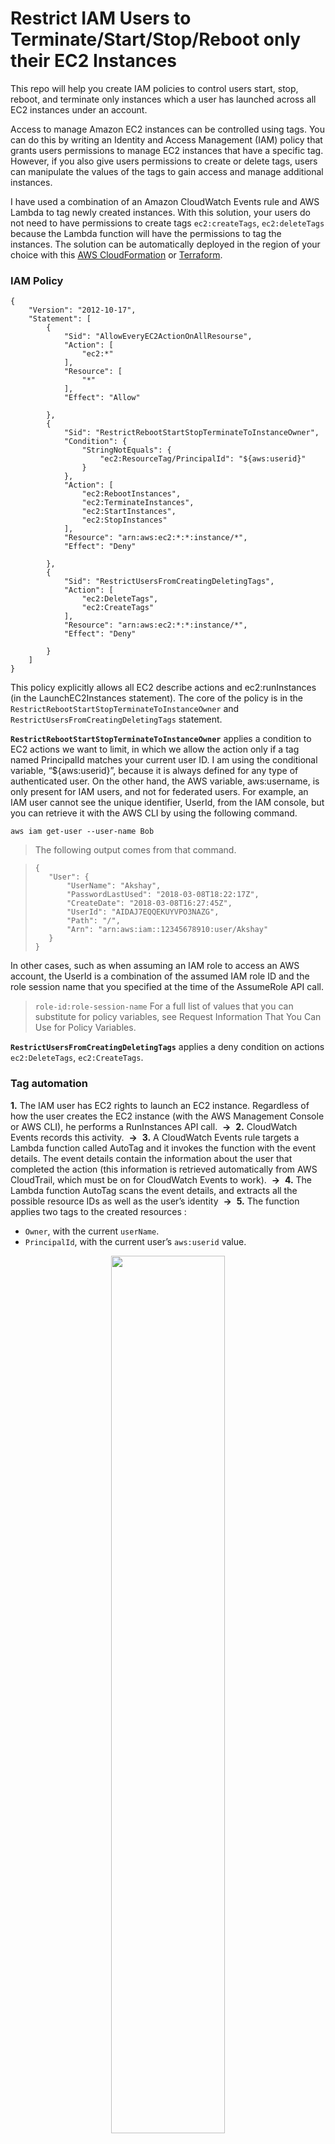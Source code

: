 # Restrict IAM Users to Terminate/Start/Stop/Reboot only their EC2 Instances
This repo will help you create IAM policies to control users start, stop, reboot, and terminate only instances which a user has launched across all EC2 instances under an account.

Access to manage Amazon EC2 instances can be controlled using tags. You can do this by writing an Identity and Access Management (IAM) policy that grants users permissions to manage EC2 instances that have a specific tag. However, if you also give users permissions to create or delete tags, users can manipulate the values of the tags to gain access and manage additional instances.

I have used a combination of an Amazon CloudWatch Events rule and AWS Lambda to tag newly created instances. With this solution, your users do not need to have permissions to create tags ```ec2:createTags```, ```ec2:deleteTags``` because the Lambda function will have the permissions to tag the instances. The solution can be automatically deployed in the region of your choice with this [AWS CloudFormation][main_scr] or [Terraform][main_scr_2].

### IAM Policy
```
{
    "Version": "2012-10-17",
    "Statement": [
        {
            "Sid": "AllowEveryEC2ActionOnAllResourse",
            "Action": [
                "ec2:*"
            ],
            "Resource": [
                "*"
            ],
            "Effect": "Allow"
            
        },
        {
            "Sid": "RestrictRebootStartStopTerminateToInstanceOwner",
            "Condition": {
                "StringNotEquals": {
                    "ec2:ResourceTag/PrincipalId": "${aws:userid}"
                }
            },
            "Action": [
                "ec2:RebootInstances",
                "ec2:TerminateInstances",
                "ec2:StartInstances",
                "ec2:StopInstances"
            ],
            "Resource": "arn:aws:ec2:*:*:instance/*",
            "Effect": "Deny"
            
        },
        {
            "Sid": "RestrictUsersFromCreatingDeletingTags",
            "Action": [
                "ec2:DeleteTags",
                "ec2:CreateTags"
            ],
            "Resource": "arn:aws:ec2:*:*:instance/*",
            "Effect": "Deny"
            
        }
    ]
}
```

This policy explicitly allows all EC2 describe actions and ec2:runInstances (in the LaunchEC2Instances statement). The core of the policy is in the ```RestrictRebootStartStopTerminateToInstanceOwner``` and  ```RestrictUsersFromCreatingDeletingTags``` statement. 

**```RestrictRebootStartStopTerminateToInstanceOwner```** applies a condition to EC2 actions we want to limit, in which we allow the action only if a tag named PrincipalId matches your current user ID. I am using the conditional variable, “${aws:userid}”, because it is always defined for any type of authenticated user. On the other hand, the AWS variable, aws:username, is only present for IAM users, and not for federated users.
For example, an IAM user cannot see the unique identifier, UserId, from the IAM console, but you can retrieve it with the AWS CLI by using the following command.

```aws iam get-user --user-name Bob```

>The following output comes from that command.

>```
>{
>    "User": {
>        "UserName": "Akshay",
>        "PasswordLastUsed": "2018-03-08T18:22:17Z",
>        "CreateDate": "2018-03-08T16:27:45Z",
>        "UserId": "AIDAJ7EQQEKUYVPO3NAZG",
>        "Path": "/",
>        "Arn": "arn:aws:iam::12345678910:user/Akshay"
>    }
>}
>```

In other cases, such as when assuming an IAM role to access an AWS account, the UserId is a combination of the assumed IAM role ID and the role session name that you specified at the time of the AssumeRole API call.

> ```role-id:role-session-name```
For a full list of values that you can substitute for policy variables, see Request Information That You Can Use for Policy Variables.

**```RestrictUsersFromCreatingDeletingTags```** applies a deny condition on actions ```ec2:DeleteTags```, ```ec2:CreateTags```.

### Tag automation
**1.** The IAM user has EC2 rights to launch an EC2 instance. Regardless of how the user creates the EC2 instance (with the AWS Management Console or AWS CLI), he performs a RunInstances API call.     **->**     **2.** CloudWatch Events records this activity.     **->**     **3.** A CloudWatch Events rule targets a Lambda function called AutoTag and it invokes the function with the event details. The event details contain the information about the user that completed the action (this information is retrieved automatically from AWS CloudTrail, which must be on for CloudWatch Events to work).     **->**     **4.** The Lambda function AutoTag scans the event details, and extracts all the possible resource IDs as well as the user’s identity     **->**     **5.** The function applies two tags to the created resources :

- ```Owner```, with the current ```userName```.
- ```PrincipalId```, with the current user’s ```aws:userid``` value.


<p align="center">
  <img width="60%" src="https://github.com/AkshaySiwal/Restrict_iam_users_to_terminate_only_their_ec2_instances/blob/master/images/AutoTag_steps.png">
</p>

### CloudFormation automation
This [CloudFormation template][main_scr] creates a Lambda function, and CloudWatch Events trigger that function in the region you choose. Lambda permissions to describe and tag EC2 resources are obtained from an IAM role the template creates along with the function. The template also creates an IAM group into which you can place your user to enforce the behavior described in this blog post. The template also creates a customer managed policy so that you can easily apply it to other IAM entities, such as IAM roles or other existing IAM groups.

### Terraform automation
This [Terraform][main_scr_2] does the same thing as of CloudFormation automation.


>**Note** : Currently, CloudWatch Events is available in [six regions][cloudwatch], and Lambda is available in [five regions][lambda]. Keep in mind that you can only use this post’s solution in regions where both CloudWatch Events and Lambda are available. As these services grow, you will be able to launch the same template in other regions as well.



<p align="center">
  <img width="60%" src="https://github.com/AkshaySiwal/Restrict_iam_users_to_terminate_only_their_ec2_instances/blob/master/images/Akshay_Cloud_Formation_v01-designer.png">
</p>

### Test IAM Policy
After creating a stack with this [CloudFormation template][main_scr] a new IAM Group **```IAM_Group_To_Manage_EC2_Instances_v01```**  will get created with required policies, make users part of this group and create an EC2 instance with one such user to test it.

Now go to EC2 Dashboard and click on show/hide column icon.
<p align="center">
  <img width="60%" src="https://github.com/AkshaySiwal/Restrict_iam_users_to_terminate_only_their_ec2_instances/blob/master/images/add_more_headers.png">
</p>

After clicking on show/hide column icon you will see two new tags **```Owner```** and **```PrincipalId```**, check both of these tags.
<p align="center">
  <img width="60%" src="https://github.com/AkshaySiwal/Restrict_iam_users_to_terminate_only_their_ec2_instances/blob/master/images/see_new_headers.png">
</p>

<p align="center">
  <img width="60%" src="https://github.com/AkshaySiwal/Restrict_iam_users_to_terminate_only_their_ec2_instances/blob/master/images/after_check_new_headers.png">
</p>

Now you will get to see ```Owner``` and ```PrincipalId``` columns with there respective values under EC2 Dashboard.
<p align="center">
  <img width="60%" src="https://github.com/AkshaySiwal/Restrict_iam_users_to_terminate_only_their_ec2_instances/blob/master/images/ins_with_new_headers.png">
</p>

And if you try to Stop/Start/Reboot/Terminate any EC2 Instance which does not belong to you, you will get an error saying **```You are not authorized to perform this operation.```**

<p align="center">
  <img width="60%" src="https://github.com/AkshaySiwal/Restrict_iam_users_to_terminate_only_their_ec2_instances/blob/master/images/error.png">
</p>

<br><br>
<br><br>

## References
- [References 1][r1]
- [References 2][r2]
- [References 3][r3]
- [References 4][r4]
- [References 5][r5]



## Getting Help

For any help feel free to contact me on [LinkedIn][linkedin-url] or [Facebook][facebook-url].





[facebook-url]: https://www.facebook.com/akshay.siwal.5
[linkedin-url]: https://www.linkedin.com/in/akshay-siwal-4b08b916/
[main_scr]: https://raw.githubusercontent.com/AkshaySiwal/Restrict_iam_users_to_terminate_only_their_ec2_instances/master/CloudFormation_template/Akshay_Cloud_Formation_v01.json
[main_scr_2]: https://raw.githubusercontent.com/AkshaySiwal/Restrict_iam_users_to_terminate_only_their_ec2_instances/master/Terraform_template/Akshay_terraform.tf
[cloudwatch]:https://docs.aws.amazon.com/general/latest/gr/rande.html#cwe_region
[lambda]:https://docs.aws.amazon.com/general/latest/gr/rande.html#lambda_region
[r1]:https://aws.amazon.com/blogs/security/resource-level-permissions-for-ec2-controlling-management-access-on-specific-instances/
[r2]:https://aws.amazon.com/blogs/aws/resource-permissions-for-ec2-and-rds-resources/
[r3]:https://docs.aws.amazon.com/AWSEC2/latest/UserGuide/Using_Tags.html
[r4]:https://aws.amazon.com/blogs/security/how-to-automatically-tag-amazon-ec2-resources-in-response-to-api-events/
[r5]:https://docs.aws.amazon.com/IAM/latest/UserGuide/reference_policies_variables.html#policy-vars-infotouse
